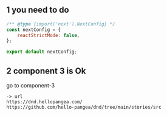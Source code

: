 ## 1 you need to do

```mjs
/** @type {import('next').NextConfig} */
const nextConfig = {
	reactStrictMode: false,
};

export default nextConfig;
```

## 2 component 3 is Ok

go to component-3

```text
-> url
https://dnd.hellopangea.com/
https://github.com/hello-pangea/dnd/tree/main/stories/src
```
